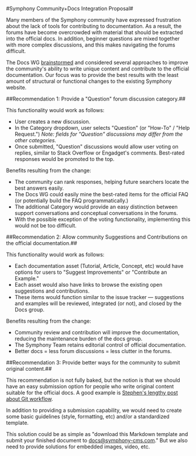 #Symphony Community+Docs Integration Proposal#

Many members of the Symphony community have expressed frustration about the lack of tools for contributing to documentation. As a result, the forums have become overcrowded with material that should be extracted into the official docs. In addition, beginner questions are mixed together with more complex discussions, and this makes navigating the forums difficult.

The Docs WG [brainstormed](http://github.com/jonasd/docs/blob/master/working/community_integration_brainstorm.markdown) and considered several approaches to improve the community's ability to write unique content and contribute to the official documentation. Our focus was to provide the best results with the least amount of structural or functional changes to the existing Symphony website.

##Recommendation 1: Provide a "Question" forum discussion category.##

This functionality would work as follows:

*	User creates a new discussion.
*	In the Category dropdown, user selects "Question" (or "How-To" / "Help Request.") *Note: fields for "Question" discussions may differ from the other categories.*
*	Once submitted, "Question" discussions would allow user voting on replies, similar to Stack Overflow or Engadget's comments. Best-rated responses would be promoted to the top.

Benefits resulting from the change:

*	The community can rank responses, helping future searchers locate the best answers easily.
*	The Docs WG could easily mine the best-rated items for the official FAQ (or potentially build the FAQ programmatically.)
*	The additional Category would provide an easy distinction between support conversations and conceptual conversations in the forums.
*	With the possible exception of the voting functionality, implementing this would not be too difficult.

##Recommendation 2: Allow community Suggestions and Contributions on the official documentation.##

This functionality would work as follows:

*	Each documentation asset (Tutorial, Article, Concept, etc) would have options for users to "Suggest Improvements" or "Contribute an Example." 
*	Each asset would also have links to browse the existing open suggestions and contributions.
*	These items would function similar to the issue tracker — suggestions and examples will be reviewed, integrated (or not), and closed by the Docs group.

Benefits resulting from the change:

*	Community review and contribution will improve the documentation, reducing the maintenance burden of the docs group.
*	The Symphony Team retains editorial control of official documentation.
*	Better docs = less forum discussions = less clutter in the forums.

##Recommendation 3: Provide better ways for the community to submit original content.##

This recommendation is not fully baked, but the notion is that we should have an easy submission option for people who write original content suitable for the official docs. A good example is [Stephen's lengthy post about Git workflow](http://symphony-cms.com/discuss/thread/47779/#position-8).

In addition to providing a submission capability, we would need to create some basic guidelines (style, formatting, etc) and/or a standardized template.

This solution could be as simple as "download this Markdown template and submit your finished document to docs@symphony-cms.com." But we also need to provide solutions for embedded images, video, etc.

